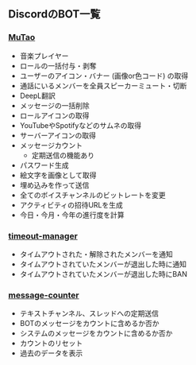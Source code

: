 ## DiscordのBOT一覧

### [MuTao](https://github.com/KiRura/MuTao)
- 音楽プレイヤー
- ロールの一括付与・剥奪
- ユーザーのアイコン・バナー (画像or色コード) の取得
- 通話にいるメンバーを全員スピーカーミュート・切断
- DeepL翻訳
- メッセージの一括削除
- ロールアイコンの取得
- YouTubeやSpotifyなどのサムネの取得
- サーバーアイコンの取得
- メッセージカウント
  - 定期送信の機能あり
- パスワード生成
- 絵文字を画像として取得
- 埋め込みを作って送信
- 全てのボイスチャンネルのビットレートを変更
- アクティビティの招待URLを生成
- 今日・今月・今年の進行度を計算
### [timeout-manager](https://github.com/KiRura/timeout-manager)
- タイムアウトされた・解除されたメンバーを通知
- タイムアウトされていたメンバーが退出した時に通知
- タイムアウトされていたメンバーが退出した時にBAN
### [message-counter](https://github.com/KiRura/message-counter)
- テキストチャンネル、スレッドへの定期送信
- BOTのメッセージをカウントに含めるか否か
- システムのメッセージをカウントに含めるか否か
- カウントのリセット
- 過去のデータを表示
